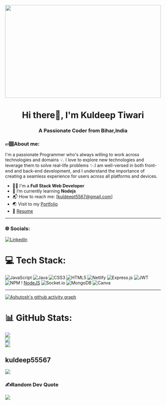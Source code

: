 <img src="https://media.tenor.com/qJ5evVs-_uUAAAAC/coding.gif" width='100%' height='300px' align="center" />


<h1 align="center">Hi there👋, I'm Kuldeep Tiwari</h1>

<h3 align="center">A Passionate Coder from Bihar,India</h3>



### 👉🏽About me:
<p>I'm a passionate Programmer who's always willing to work across technologies and domains 💡. I love to explore
    new technologies and leverage them to solve real-life problems ✨.I am well-versed in both front-end and back-end
    development, and I understand the importance of creating a seamless experience for users across all platforms and
    devices.</p>


- 👨‍🎓 I'm a **Full Stack Web Developer**
- 🌱 I’m currently learning **Nodejs**
- 📬 How to reach me: [kuldeept5567@gmail.com]
- 🌏 Visit to my <a href="https://kuldeep55567.github.io/" target="_blank">Portfolio</a>
- 📝 [Resume](https://drive.google.com/file/d/1wWqg-GmcPcYmRJxriejwGuthApaj_dd_/view?usp=sharing)

---

### 🌐 Socials:
[![LinkedIn](https://img.shields.io/badge/LinkedIn-%230077B5.svg?logo=linkedin&logoColor=white)](https://www.linkedin.com/in/kuldeep-tiwari-a3637923a/)


# 💻 Tech Stack:
![JavaScript](https://img.shields.io/badge/javascript-%23323330.svg?style=for-the-badge&logo=javascript&logoColor=%23F7DF1E)
![Java](https://img.shields.io/badge/java-%23ED8B00.svg?style=for-the-badge&logo=java&logoColor=white)
![CSS3](https://img.shields.io/badge/css3-%231572B6.svg?style=for-the-badge&logo=css3&logoColor=white)
![HTML5](https://img.shields.io/badge/html5-%23E34F26.svg?style=for-the-badge&logo=html5&logoColor=white)
![Netlify](https://img.shields.io/badge/netlify-%23000000.svg?style=for-the-badge&logo=netlify&logoColor=#00C7B7)
![Express.js](https://img.shields.io/badge/express.js-%23404d59.svg?style=for-the-badge&logo=express&logoColor=%2361DAFB)
![JWT](https://img.shields.io/badge/JWT-black?style=for-the-badge&logo=JSON%20web%20tokens)
![NPM](https://img.shields.io/badge/NPM-%23000000.svg?style=for-the-badge&logo=npm&logoColor=white) !
[NodeJS](https://img.shields.io/badge/node.js-6DA55F?style=for-the-badge&logo=node.js&logoColor=white)
![Socket.io](https://img.shields.io/badge/Socket.io-black?style=for-the-badge&logo=socket.io&badgeColor=010101)
![MongoDB](https://img.shields.io/badge/MongoDB-%234ea94b.svg?style=for-the-badge&logo=mongodb&logoColor=white)
![Canva](https://img.shields.io/badge/Canva-%2300C4CC.svg?style=for-the-badge&logo=Canva&logoColor=white)

---

[![Ashutosh's github activity
graph](https://github-readme-activity-graph.cyclic.app/graph?username=kuldeep55567&bg_color=f6eff2&color=534652&line=f990f2&point=574c4c&area=true&hide_border=true)](https://github.com/ashutosh00710/github-readme-activity-graph)

# 📊 GitHub Stats:
![](https://github-readme-stats.vercel.app/api?username=kuldeep55567&theme=react&hide_border=false&include_all_commits=true&count_private=true)<br />
![](https://github-readme-streak-stats.herokuapp.com/?user=kuldeep55567&theme=react&hide_border=false&width=100)<br />
![](https://github-readme-stats.vercel.app/api/top-langs/?username=kuldeep55567&theme=react&hide_border=false&include_all_commits=true&count_private=true&layout=compact)

## kuldeep55567
![](https://github-profile-trophy.vercel.app/?username=kuldeep55567&theme=dracula&no-frame=false&no-bg=true&margin-w=4)

### ✍️Random Dev Quote

![](https://www.thecoderpedia.com/wp-content/uploads/2020/06/Coding-Quotes.png?type=horizontal&theme=radical)
